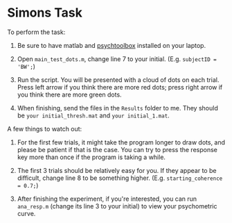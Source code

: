 # Simons Task

To perform the task:
1. Be sure to have matlab and [psychtoolbox](http://psychtoolbox.org/download) installed on your laptop.

2. Open `main_test_dots.m`, change line 7 to your initial. (E.g. `subjectID = 'BW';`)

3. Run the script. You will be presented with a cloud of dots on each trial. Press left arrow if you think there are more red dots; press right arrow if you think there are more green dots.

4. When finishing, send the files in the `Results` folder to me. They should be `your initial_thresh.mat` and `your initial_1.mat`.

A few things to watch out:
1. For the first few trials, it might take the program longer to draw dots, and please be patient if that is the case. You can try to press the response key more than once if the program is taking a while.

2. The first 3 trials should be relatively easy for you. If they appear to be difficult, change line 8 to be something higher. (E.g. `starting_coherence = 0.7;`)

3. After finishing the experiment, if you're interested, you can run `ana_resp.m` (change its line 3 to your initial) to view your psychometric curve. 

